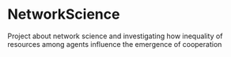 # NetworkScience
Project about network science and investigating how inequality of resources among agents influence the emergence of cooperation
